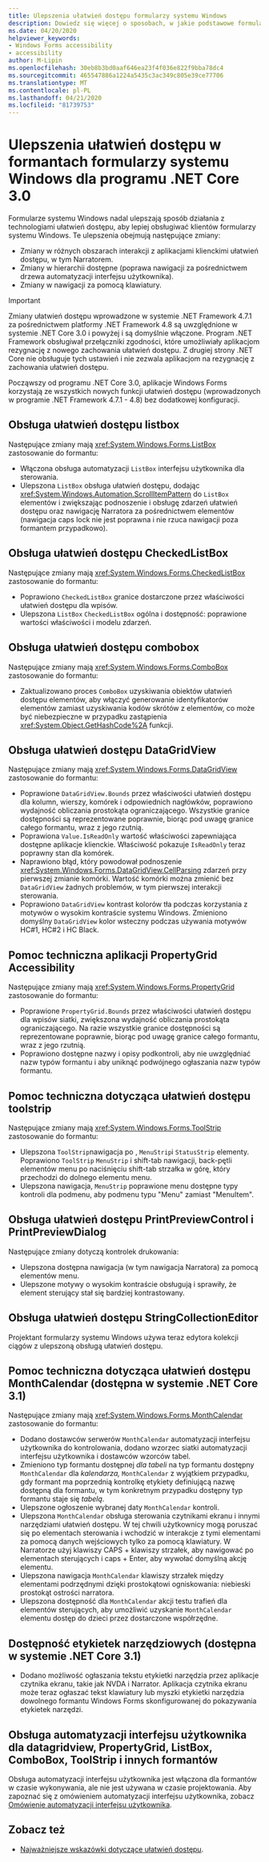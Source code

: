 ```yaml
---
title: Ulepszenia ułatwień dostępu formularzy systemu Windows
description: Dowiedz się więcej o sposobach, w jakie podstawowe formularze systemu Windows .NET próbują poprawić dostępność w porównaniu z formularzami systemu Windows programu .NET Framework.
ms.date: 04/20/2020
helpviewer_keywords:
- Windows Forms accessibility
- accessibility
author: M-Lipin
ms.openlocfilehash: 30eb8b3bd0aaf646ea23f4f036e822f9bba78dc4
ms.sourcegitcommit: 465547886a1224a5435c3ac349c805e39ce77706
ms.translationtype: MT
ms.contentlocale: pl-PL
ms.lasthandoff: 04/21/2020
ms.locfileid: "81739753"
---
```

# <a name="accessibility-improvements-in-windows-forms-controls-for-net-core-30"></a>Ulepszenia ułatwień dostępu w formantach formularzy systemu Windows dla programu .NET Core 3.0

Formularze systemu Windows nadal ulepszają sposób działania z technologiami ułatwień dostępu, aby lepiej obsługiwać klientów formularzy systemu Windows. Te ulepszenia obejmują następujące zmiany:

- Zmiany w różnych obszarach interakcji z aplikacjami klienckimi ułatwień dostępu, w tym Narratorem.
- Zmiany w hierarchii dostępne (poprawa nawigacji za pośrednictwem drzewa automatyzacji interfejsu użytkownika).
- Zmiany w nawigacji za pomocą klawiatury.

> [!IMPORTANT]
> Zmiany ułatwień dostępu wprowadzone w systemie .NET Framework 4.7.1 za pośrednictwem platformy .NET Framework 4.8 są uwzględnione w systemie .NET Core 3.0 i powyżej i są domyślnie włączone. Program .NET Framework obsługiwał przełączniki zgodności, które umożliwiały aplikacjom rezygnację z nowego zachowania ułatwień dostępu. Z drugiej strony .NET Core nie obsługuje tych ustawień i nie zezwala aplikacjom na rezygnację z zachowania ułatwień dostępu.
  
Począwszy od programu .NET Core 3.0, aplikacje Windows Forms korzystają ze wszystkich nowych funkcji ułatwień dostępu (wprowadzonych w programie .NET Framework 4.7.1 - 4.8) bez dodatkowej konfiguracji.

## <a name="listbox-accessibility-support"></a>Obsługa ułatwień dostępu listbox

Następujące zmiany mają <xref:System.Windows.Forms.ListBox> zastosowanie do formantu:

- Włączona obsługa automatyzacji `ListBox` interfejsu użytkownika dla sterowania.
- Ulepszona `ListBox` obsługa ułatwień dostępu, dodając <xref:System.Windows.Automation.ScrollItemPattern> do `ListBox` elementów i zwiększając podnoszenie i obsługę zdarzeń ułatwień dostępu oraz nawigację Narratora za pośrednictwem elementów (nawigacja caps lock nie jest poprawna i nie rzuca nawigacji poza formantem przypadkowo).

## <a name="checkedlistbox-accessibility-support"></a>Obsługa ułatwień dostępu CheckedListBox

Następujące zmiany mają <xref:System.Windows.Forms.CheckedListBox> zastosowanie do formantu:

- Poprawiono `CheckedListBox` granice dostarczone przez właściwości ułatwień dostępu dla wpisów.
- Ulepszona `ListBox` `CheckedListBox` ogólna i dostępność: poprawione wartości właściwości i modelu zdarzeń.

## <a name="combobox-accessibility-support"></a>Obsługa ułatwień dostępu combobox

Następujące zmiany mają <xref:System.Windows.Forms.ComboBox> zastosowanie do formantu:

- Zaktualizowano proces `ComboBox` uzyskiwania obiektów ułatwień dostępu elementów, aby włączyć generowanie identyfikatorów elementów zamiast uzyskiwania kodów skrótów z elementów, co może być niebezpieczne w przypadku zastąpienia <xref:System.Object.GetHashCode%2A> funkcji.

## <a name="datagridview-accessibility-support"></a>Obsługa ułatwień dostępu DataGridView

Następujące zmiany mają <xref:System.Windows.Forms.DataGridView> zastosowanie do formantu:

- Poprawione `DataGridView.Bounds` przez właściwości ułatwień dostępu dla kolumn, wierszy, komórek i odpowiednich nagłówków, poprawiono wydajność obliczania prostokąta ograniczającego. Wszystkie granice dostępności są reprezentowane poprawnie, biorąc pod uwagę granice całego formantu, wraz z jego rzutnią.
- Poprawiona `Value.IsReadOnly` wartość właściwości zapewniająca dostępne aplikacje klienckie. Właściwość pokazuje `IsReadOnly` teraz poprawny stan dla komórek.
- Naprawiono błąd, który powodował podnoszenie <xref:System.Windows.Forms.DataGridView.CellParsing> zdarzeń przy pierwszej zmianie komórki. Wartość komórki można zmienić bez `DataGridView` żadnych problemów, w tym pierwszej interakcji sterowania.
- Poprawiono `DataGridView` kontrast kolorów tła podczas korzystania z motywów o wysokim kontraście systemu Windows. Zmieniono domyślny `DataGridView` kolor wsteczny podczas używania motywów HC#1, HC#2 i HC Black.

## <a name="propertygrid-accessibility-support"></a>Pomoc techniczna aplikacji PropertyGrid Accessibility

Następujące zmiany mają <xref:System.Windows.Forms.PropertyGrid> zastosowanie do formantu:

- Poprawione `PropertyGrid.Bounds` przez właściwości ułatwień dostępu dla wpisów siatki, zwiększona wydajność obliczania prostokąta ograniczającego. Na razie wszystkie granice dostępności są reprezentowane poprawnie, biorąc pod uwagę granice całego formantu, wraz z jego rzutnią.
- Poprawiono dostępne nazwy i opisy podkontroli, aby nie uwzględniać nazw typów formantu i aby uniknąć podwójnego ogłaszania nazw typów formantu.

## <a name="toolstrip-accessibility-support"></a>Pomoc techniczna dotycząca ułatwień dostępu toolstrip

Następujące zmiany mają <xref:System.Windows.Forms.ToolStrip> zastosowanie do formantu:

- Ulepszona `ToolStrip`nawigacja po , `MenuStrip`i `StatusStrip` elementy. Poprawiono `ToolStrip` `MenuStrip` i shift-tab nawigacji, back-pętli elementów menu po naciśnięciu shift-tab strzałka w górę, który przechodzi do dolnego elementu menu.
- Ulepszona nawigacja, `MenuStrip` poprawione menu dostępne typy kontroli dla podmenu, aby podmenu typu "Menu" zamiast "MenuItem".

## <a name="printpreviewcontrol-and-printpreviewdialog-accessibility-support"></a>Obsługa ułatwień dostępu PrintPreviewControl i PrintPreviewDialog

Następujące zmiany dotyczą kontrolek drukowania:

- Ulepszona dostępna nawigacja (w tym nawigacja Narratora) za pomocą elementów menu.
- Ulepszone motywy o wysokim kontraście obsługują i sprawiły, że element sterujący stał się bardziej kontrastowany.

## <a name="stringcollectioneditor-accessibility-support"></a>Obsługa ułatwień dostępu StringCollectionEditor

Projektant formularzy systemu Windows używa teraz edytora kolekcji ciągów z ulepszoną obsługą ułatwień dostępu.

## <a name="monthcalendar-accessibility-support-available-in-net-core-31"></a>Pomoc techniczna dotycząca ułatwień dostępu MonthCalendar (dostępna w systemie .NET Core 3.1)

Następujące zmiany mają <xref:System.Windows.Forms.MonthCalendar> zastosowanie do formantu:

- Dodano dostawców serwerów `MonthCalendar` automatyzacji interfejsu użytkownika do kontrolowania, dodano wzorzec siatki automatyzacji interfejsu użytkownika i dostawców wzorców tabel.
- Zmieniono typ formantu dostępnej _dla tabeli_ na typ formantu dostępny `MonthCalendar` dla _kalendarza,_ `MonthCalendar` z wyjątkiem przypadku, gdy formant ma poprzednią kontrolkę etykiety definiującą nazwę dostępną dla formantu, w tym konkretnym przypadku dostępny typ formantu staje się _tabelą_.
- Ulepszone ogłoszenie wybranej daty `MonthCalendar` kontroli.
- Ulepszona `MonthCalendar` obsługa sterowania czytnikami ekranu i innymi narzędziami ułatwień dostępu. W tej chwili użytkownicy mogą poruszać się po elementach sterowania i wchodzić w interakcje z tymi elementami za pomocą danych wejściowych tylko za pomocą klawiatury. W Narratorze użyj klawiszy CAPS + klawiszy strzałek, aby nawigować po elementach sterujących i caps + Enter, aby wywołać domyślną akcję elementu.
- Ulepszona nawigacja `MonthCalendar` klawiszy strzałek między elementami podrzędnymi dzięki prostokątowi ogniskowania: niebieski prostokąt ostrości narratora.
- Ulepszona dostępność dla `MonthCalendar` akcji testu trafień dla elementów sterujących, aby umożliwić uzyskanie `MonthCalendar` elementu dostęp do dzieci przez dostarczone współrzędne.

## <a name="tooltips-accessibility-available-in-net-core-31"></a>Dostępność etykietek narzędziowych (dostępna w systemie .NET Core 3.1)

- Dodano możliwość ogłaszania tekstu etykietki narzędzia przez aplikacje czytnika ekranu, takie jak NVDA i Narrator. Aplikacja czytnika ekranu może teraz ogłaszać tekst klawiatury lub myszki etykietki narzędzia dowolnego formantu Windows Forms skonfigurowanej do pokazywania etykietek narzędzi.

## <a name="ui-automation-support-for-datagridview-propertygrid-listbox-combobox-toolstrip-and-other-controls"></a>Obsługa automatyzacji interfejsu użytkownika dla datagridview, PropertyGrid, ListBox, ComboBox, ToolStrip i innych formantów

Obsługa automatyzacji interfejsu użytkownika jest włączona dla formantów w czasie wykonywania, ale nie jest używana w czasie projektowania. Aby zapoznać się z omówieniem automatyzacji interfejsu użytkownika, zobacz [Omówienie automatyzacji interfejsu użytkownika](https://docs.microsoft.com/dotnet/framework/ui-automation/ui-automation-overview).

## <a name="see-also"></a>Zobacz też

- [Najważniejsze wskazówki dotyczące ułatwień dostępu](../ui-automation/accessibility-best-practices.md).
